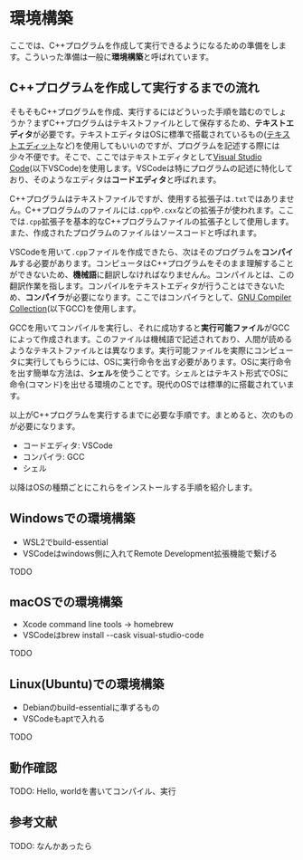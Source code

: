 # 環境構築

ここでは、C++プログラムを作成して実行できるようになるための準備をします。こういった準備は一般に**環境構築**と呼ばれています。

## C++プログラムを作成して実行するまでの流れ

そもそもC++プログラムを作成、実行するにはどういった手順を踏むのでしょうか？まずC++プログラムはテキストファイルとして保存するため、**テキストエディタ**が必要です。テキストエディタはOSに標準で搭載されているもの([テキストエディット](https://support.apple.com/ja-jp/guide/textedit/welcome/mac)など)を使用してもいいのですが、プログラムを記述する際には少々不便です。そこで、ここではテキストエディタとして[Visual Studio Code](https://code.visualstudio.com)(以下VSCode)を使用します。VSCodeは特にプログラムの記述に特化しており、そのようなエディタは**コードエディタ**と呼ばれます。

C++プログラムはテキストファイルですが、使用する拡張子は`.txt`ではありません。C++プログラムのファイルには`.cpp`や`.cxx`などの拡張子が使われます。ここでは`.cpp`拡張子を基本的なC++プログラムファイルの拡張子として使用します。また、作成されたプログラムのファイルはソースコードと呼ばれます。

VSCodeを用いて`.cpp`ファイルを作成できたら、次はそのプログラムを**コンパイル**する必要があります。コンピュータはC++プログラムをそのまま理解することができないため、**機械語**に翻訳しなければなりませんん。コンパイルとは、この翻訳作業を指します。コンパイルをテキストエディタが行うことはできないため、**コンパイラ**が必要になります。ここではコンパイラとして、[GNU Compiler Collection](https://gcc.gnu.org)(以下GCC)を使用します。

GCCを用いてコンパイルを実行し、それに成功すると**実行可能ファイル**がGCCによって作成されます。このファイルは機械語で記述されており、人間が読めるようなテキストファイルとは異なります。実行可能ファイルを実際にコンピュータに実行してもらうには、OSに実行命令を出す必要があります。OSに実行命令を出す簡単な方法は、**シェル**を使うことです。シェルとはテキスト形式でOSに命令(コマンド)を出せる環境のことです。現代のOSでは標準的に搭載されています。

以上がC++プログラムを実行するまでに必要な手順です。まとめると、次のものが必要になります。

- コードエディタ: VSCode
- コンパイラ: GCC
- シェル

以降はOSの種類ごとにこれらをインストールする手順を紹介します。

## Windowsでの環境構築

- WSL2でbuild-essential
- VSCodeはwindows側に入れてRemote Development拡張機能で繋げる

TODO

## macOSでの環境構築

- Xcode command line tools → homebrew
- VSCodeはbrew install --cask visual-studio-code

TODO

## Linux(Ubuntu)での環境構築

- Debianのbuild-essentialに準ずるもの
- VSCodeもaptで入れる

TODO

## 動作確認

TODO: Hello, worldを書いてコンパイル、実行

## 参考文献

TODO: なんかあったら
